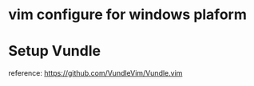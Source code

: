 vim configure for windows plaform
=================================
# Setup Vundle
reference: https://github.com/VundleVim/Vundle.vim

